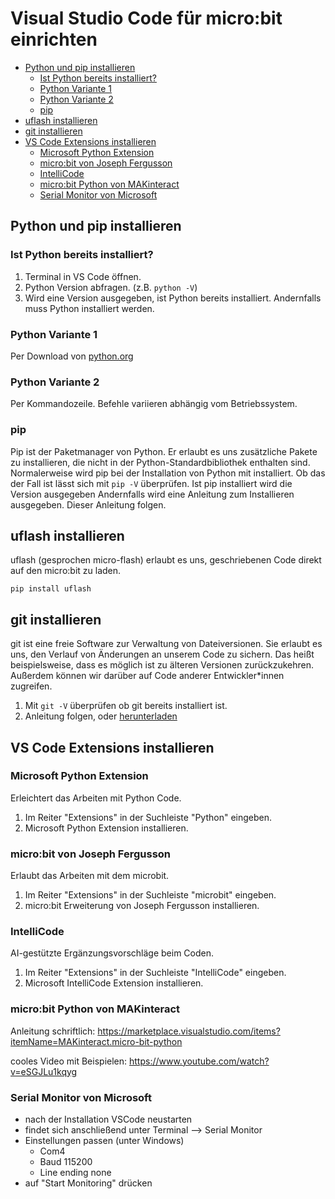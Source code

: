 # Visual Studio Code für micro:bit einrichten <!-- omit from toc --> 

- [Python und pip installieren](#python-und-pip-installieren)
  - [Ist Python bereits installiert?](#ist-python-bereits-installiert)
  - [Python Variante 1](#python-variante-1)
  - [Python Variante 2](#python-variante-2)
  - [pip](#pip)
- [uflash installieren](#uflash-installieren)
- [git installieren](#git-installieren)
- [VS Code Extensions installieren](#vs-code-extensions-installieren)
  - [Microsoft Python Extension](#microsoft-python-extension)
  - [micro:bit von Joseph Fergusson](#microbit-von-joseph-fergusson)
  - [IntelliCode](#intellicode)
  - [micro:bit Python von MAKinteract](#microbit-python-von-makinteract)
  - [Serial Monitor von Microsoft](#serial-monitor-von-microsoft)


## Python und pip installieren

### Ist Python bereits installiert?
1. Terminal in VS Code öffnen.
2. Python Version abfragen. (z.B. `python -V`)
3. Wird eine Version ausgegeben, ist Python bereits installiert.
    Andernfalls muss Python installiert werden.

### Python Variante 1
Per Download von [python.org](https://www.python.org/downloads/)

### Python Variante 2
Per Kommandozeile. Befehle variieren abhängig vom Betriebssystem.

### pip
Pip ist der Paketmanager von Python. Er erlaubt es uns zusätzliche
Pakete zu installieren, die nicht in der Python-Standardbibliothek
enthalten sind.
Normalerweise wird pip bei der Installation von Python mit installiert. 
Ob das der Fall ist lässt sich mit `pip -V` überprüfen. Ist pip 
installiert wird die Version ausgegeben Andernfalls wird eine Anleitung 
zum Installieren ausgegeben. Dieser Anleitung folgen.

## uflash installieren
uflash (gesprochen micro-flash) erlaubt es uns, geschriebenen Code direkt 
auf den micro:bit zu laden.

`pip install uflash`

## git installieren
git ist eine freie Software zur Verwaltung von Dateiversionen. Sie erlaubt
es uns, den Verlauf von Änderungen an unserem Code zu sichern. Das heißt
beispielsweise, dass es möglich ist zu älteren Versionen zurückzukehren.
Außerdem können wir darüber auf Code anderer Entwickler*innen zugreifen.

1. Mit `git -V` überprüfen ob git bereits installiert ist.
2. Anleitung folgen, oder [herunterladen](https://git-scm.com/downloads)

## VS Code Extensions installieren

### Microsoft Python Extension
Erleichtert das Arbeiten mit Python Code.
1. Im Reiter "Extensions" in der Suchleiste "Python" eingeben.
2. Microsoft Python Extension installieren.

### micro:bit von Joseph Fergusson
Erlaubt das Arbeiten mit dem microbit.
1. Im Reiter "Extensions" in der Suchleiste "microbit" eingeben.
2. micro:bit Erweiterung von Joseph Fergusson installieren.
   
### IntelliCode
AI-gestützte Ergänzungsvorschläge beim Coden.
1. Im Reiter "Extensions" in der Suchleiste "IntelliCode" eingeben.
2. Microsoft IntelliCode Extension installieren.

### micro:bit Python von MAKinteract
Anleitung schriftlich: 
https://marketplace.visualstudio.com/items?itemName=MAKinteract.micro-bit-python

cooles Video mit Beispielen: https://www.youtube.com/watch?v=eSGJLu1kqyg

### Serial Monitor von Microsoft
- nach der Installation VSCode neustarten
- findet sich anschließend unter Terminal --> Serial Monitor 
- Einstellungen passen (unter Windows)
  - Com4 
  - Baud 115200
  - Line ending none
- auf "Start Monitoring" drücken